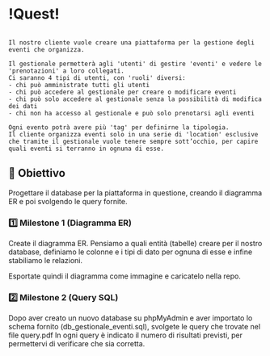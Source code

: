# !Quest! #

```

Il nostro cliente vuole creare una piattaforma per la gestione degli eventi che organizza.

Il gestionale permetterà agli 'utenti' di gestire 'eventi' e vedere le 'prenotazioni' a loro collegati. 
Ci saranno 4 tipi di utenti, con 'ruoli' diversi: 
- chi può amministrate tutti gli utenti
- chi può accedere al gestionale per creare o modificare eventi
- chi può solo accedere al gestionale senza la possibilità di modifica dei dati
- chi non ha accesso al gestionale e può solo prenotarsi agli eventi

Ogni evento potrà avere più 'tag' per definirne la tipologia.
Il cliente organizza eventi solo in una serie di 'location' esclusive che tramite il gestionale vuole tenere sempre sott’occhio, per capire quali eventi si terranno in ognuna di esse.

```

## 🎯 Obiettivo ##
Progettare il database per la piattaforma in questione, creando il diagramma ER e poi svolgendo le query fornite.

### 1️⃣ Milestone 1 (Diagramma ER) ###
Create il diagramma ER. Pensiamo a quali entità (tabelle) creare per il nostro database, definiamo le colonne e i tipi di dato per ognuna di esse e infine stabiliamo le relazioni.

Esportate quindi il diagramma come immagine e caricatelo nella repo.

### 2️⃣ Milestone 2 (Query SQL) ###
Dopo aver creato un nuovo database su phpMyAdmin e aver importato lo schema fornito (db_gestionale_eventi.sql), svolgete le query che trovate nel file query.pdf
In ogni query è indicato il numero di risultati previsti, per permettervi di verificare che sia corretta.